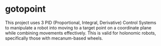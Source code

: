 # gotopoint
This project uses 3 PID (Proportional, Integral, Derivative) Control Systems to manipulate a robot into moving to a target point on a coordinate plane while combining movements effectively. This is valid for holonomic robots, specifically those with mecanum-based wheels.
